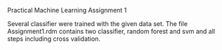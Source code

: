 Practical Machine Learning Assignment 1

Several classifier were trained with the given data set.
The file Assignment1.rdm contains two classifier, random forest and svm and all steps including cross validation. 